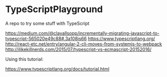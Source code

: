 # TypeScriptPlayground
A repo to try some stuff with TypeScript

https://medium.com/@clayallsopp/incrementally-migrating-javascript-to-typescript-565020e49c88#.3a108js66
https://www.typescriptlang.org/
http://react-etc.net/entry/angular-2-cli-moves-from-systemjs-to-webpack
http://ilikekillnerds.com/2015/07/typescript-vs-ecmascript-20152016/


Using this tutorial:

https://www.typescriptlang.org/docs/tutorial.html